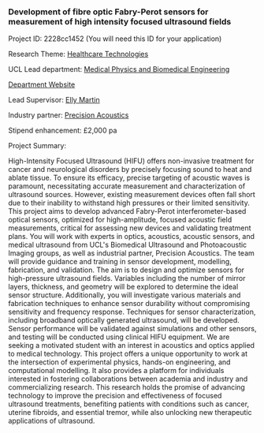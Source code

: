 ### Development of fibre optic Fabry-Perot sensors for measurement of high intensity focused ultrasound fields

Project ID: 2228cc1452
(You will need this ID for your application)

Research Theme: [Healthcare Technologies](../themes/healthcare-technologies.md)

UCL Lead department: [Medical Physics and Biomedical Engineering](../departments/medical-physics-and-biomedical-engineering.md)

[Department Website](https://www.ucl.ac.uk/medical-physics-biomedical-engineering)

Lead Supervisor: [Elly Martin](https://profiles.ucl.ac.uk/47271)

Industry partner: [Precision Acoustics](https://www.acoustics.co.uk/   )

Stipend enhancement: £2,000 pa

Project Summary:

High-Intensity Focused Ultrasound (HIFU) offers non-invasive treatment for cancer and neurological disorders by precisely focusing sound to heat and ablate tissue. To ensure its efficacy, precise targeting of acoustic waves is paramount, necessitating accurate measurement and characterization of ultrasound sources. However, existing measurement devices often fall short due to their inability to withstand high pressures or their limited sensitivity. This project aims to develop advanced Fabry-Perot interferometer-based optical sensors, optimized for high-amplitude, focused acoustic field measurements, critical for assessing new devices and validating treatment plans.
You will work with experts in optics, acoustics, acoustic sensors, and medical ultrasound from UCL's Biomedical Ultrasound and Photoacoustic Imaging groups, as well as industrial partner, Precision Acoustics. The team will provide guidance and training in sensor development, modelling, fabrication, and validation.
The aim is to design and optimize sensors for high-pressure ultrasound fields. Variables including the number of mirror layers, thickness, and geometry will be explored to determine the ideal sensor structure. Additionally, you will investigate various materials and fabrication techniques to enhance sensor durability without compromising sensitivity and frequency response. Techniques for sensor characterization, including broadband optically generated ultrasound, will be developed. Sensor performance will be validated against simulations and other sensors, and testing will be conducted using clinical HIFU equipment.
We are seeking a motivated student with an interest in acoustics and optics applied to medical technology. This project offers a unique opportunity to work at the intersection of experimental physics, hands-on engineering, and computational modelling. It also provides a platform for individuals interested in fostering collaborations between academia and industry and commercializing research.
This research holds the promise of advancing technology to improve the precision and effectiveness of focused ultrasound treatments, benefiting patients with conditions such as cancer, uterine fibroids, and essential tremor, while also unlocking new therapeutic applications of ultrasound.
